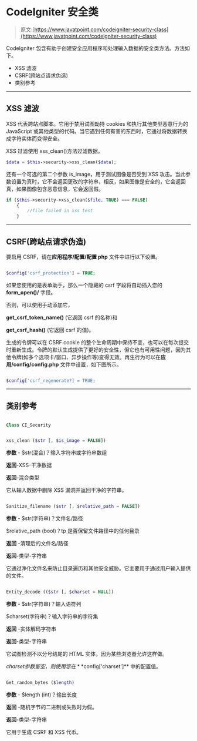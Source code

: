 # CodeIgniter 安全类

> 原文:[https://www.javatpoint.com/codeigniter-security-class](https://www.javatpoint.com/codeigniter-security-class)

CodeIgniter 包含有助于创建安全应用程序和处理输入数据的安全类方法。方法如下。

*   XSS 滤波
*   CSRF(跨站点请求伪造)
*   类别参考

* * *

## XSS 滤波

XSS 代表跨站点脚本。它用于禁用试图劫持 cookies 和执行其他类型恶意行为的 JavaScript 或其他类型的代码。当它遇到任何有害的东西时，它通过将数据转换成字符实体而变得安全。

XSS 过滤使用 xss_clean()方法过滤数据。

```php
$data = $this->security->xss_clean($data);

```

还有一个可选的第二个参数 is_image，用于测试图像是否受到 XSS 攻击。当此参数设置为真时，它不会返回更改的字符串，相反，如果图像是安全的，它会返回真，如果图像包含恶意信息，它会返回假。

```php
if ($this->security->xss_clean($file, TRUE) === FALSE)
	{
		//file failed in xss test
	}

```

* * *

## CSRF(跨站点请求伪造)

要启用 CSRF，请在**应用程序/配置/配置 php** 文件中进行以下设置。

```php

$config['csrf_protection'] = TRUE;

```

如果您使用的是表单助手，那么一个隐藏的 csrf 字段将自动插入您的 **form_open()/** 字段。

否则，可以使用手动添加它，

**get_csrf_token_name()** (它返回 csrf 的名称)和

**get_csrf_hash()** (它返回 csrf 的值)。

生成的令牌可以在 CSRF cookie 的整个生命周期中保持不变，也可以在每次提交时重新生成。令牌的默认生成提供了更好的安全性，但它也有可用性问题，因为其他令牌(如多个选项卡/窗口、异步操作等)变得无效。再生行为可以在**应用/config/config.php** 文件中设置，如下图所示。

```php

$config['csrf_regenerate?] = TRUE;

```

* * *

## 类别参考

```php

Class CI_Security                

```

```php

xss_clean ($str [, $is_image = FALSE])

```

**参数** - $str(混合)？输入字符串或字符串数组

**返回**-XSS-干净数据

**返回**-混合类型

它从输入数据中删除 XSS 漏洞并返回干净的字符串。

```php

Sanitize_filename ($str [, $relative_path = FALSE])

```

**参数** - $str(字符串)？文件名/路径

$relative_path (bool)？tp 是否保留文件路径中的任何目录

**返回** -清理后的文件名/路径

**返回**-类型-字符串

它通过净化文件名来防止目录遍历和其他安全威胁。它主要用于通过用户输入提供的文件。

```php

Entity_decode (($str [, $charset = NULL])

```

**参数** - $str(字符串)？输入语符列

$charset(字符串)？输入字符串的字符集

**返回** -实体解码字符串

**返回**-类型-字符串

它试图检测不以分号结尾的 HTML 实体，因为某些浏览器允许这样做。

$charset 参数留空，则使用您在 **$config['charset']** 中的配置值。

```php

Get_random_bytes ($length)

```

**参数** - $length (int)？输出长度

**返回** -随机字节的二进制或失败时为假。

**返回**-类型-字符串

它用于生成 CSRF 和 XSS 代币。